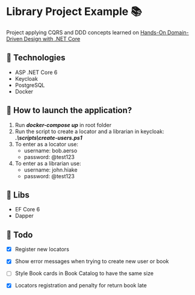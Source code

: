 # Library Project Example 📚

Project applying CQRS and DDD concepts learned on [Hands-On Domain-Driven Design with .NET Core](https://www.packtpub.com/product/hands-on-domain-driven-design-with-net-core/9781788834094)

## 🧪 Technologies
<ul>
  <li>ASP .NET Core 6</li>
  <li>Keycloak</li>
  <li>PostgreSQL </li>
  <li>Docker </li>
</ul>

## 🚀 How to launch the application?
1. Run ***docker-compose up*** in root folder
2. Run the script to create a locator and a librarian in keycloak: ***.\scripts\create-users.ps1***
3. To enter as a locator use:
   - username: bob.aerso
   - password: @test123
4. To enter as a librarian use:
   - username: john.hiake
   - password: @test123

## 🧵 Libs 
<ul>
  <li>EF Core 6</li>
  <li>Dapper</li>
</ul>

## 🔹 Todo 
- [x] Register new locators
- [x] Show error messages when trying to create new user or book
- [ ] Style Book cards in Book Catalog to have the same size
- [x] Locators registration and penalty for return book late

